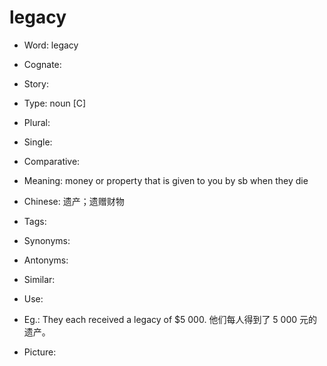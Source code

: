 # legacy

- Word: legacy
- Cognate: 
- Story: 

- Type: noun [C]
- Plural: 
- Single: 
- Comparative: 
- Meaning: money or property that is given to you by sb when they die
- Chinese: 遗产；遗赠财物
- Tags: 
- Synonyms: 
- Antonyms: 
- Similar: 
- Use: 
- Eg.: They each received a legacy of $5 000. 他们每人得到了 5 000 元的遗产。
- Picture: 

